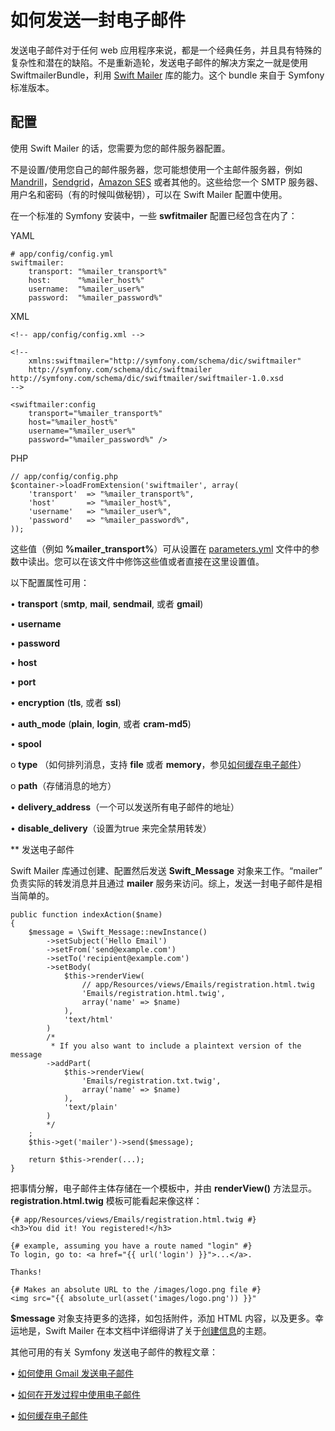 # 如何发送一封电子邮件

发送电子邮件对于任何 web 应用程序来说，都是一个经典任务，并且具有特殊的复杂性和潜在的缺陷。不是重新造轮，发送电子邮件的解决方案之一就是使用 SwiftmailerBundle，利用 [Swift Mailer](http://swiftmailer.org/) 库的能力。这个 bundle 来自于 Symfony 标准版本。

## 配置

使用 Swift Mailer 的话，您需要为您的邮件服务器配置。

不是设置/使用您自己的邮件服务器，您可能想使用一个主邮件服务器，例如 [Mandrill](https://mandrill.com/)，[Sendgrid](https://sendgrid.com/)，[Amazon SES](http://aws.amazon.com/cn/ses/) 或者其他的。这些给您一个 SMTP 服务器、用户名和密码（有的时候叫做秘钥），可以在 Swift Mailer 配置中使用。

在一个标准的 Symfony 安装中，一些 **swfitmailer** 配置已经包含在内了：

YAML

```
# app/config/config.yml
swiftmailer:
    transport: "%mailer_transport%"
    host:      "%mailer_host%"
    username:  "%mailer_user%"
    password:  "%mailer_password%"
```

XML

```
<!-- app/config/config.xml -->

<!--
    xmlns:swiftmailer="http://symfony.com/schema/dic/swiftmailer"
    http://symfony.com/schema/dic/swiftmailer http://symfony.com/schema/dic/swiftmailer/swiftmailer-1.0.xsd
-->

<swiftmailer:config
    transport="%mailer_transport%"
    host="%mailer_host%"
    username="%mailer_user%"
    password="%mailer_password%" />
```

PHP

```
// app/config/config.php
$container->loadFromExtension('swiftmailer', array(
    'transport'  => "%mailer_transport%",
    'host'       => "%mailer_host%",
    'username'   => "%mailer_user%",
    'password'   => "%mailer_password%",
));
```

这些值（例如 **%mailer_transport%**）可从设置在 [parameters.yml](http://symfony.com/doc/current/best_practices/configuration.html#config-parameters-yml) 文件中的参数中读出。您可以在该文件中修饰这些值或者直接在这里设置值。

以下配置属性可用：

•	**transport** (**smtp**, **mail**, **sendmail**, 或者 **gmail**)

•	**username**

•	**password**

•	**host**

•	**port**

•	**encryption** (**tls**, 或者 **ssl**)

•	**auth_mode** (**plain**, **login**, 或者 **cram-md5**)

•	**spool**

o	**type** （如何排列消息，支持 **file** 或者 **memory**，参见[如何缓存电子邮件](http://symfony.com/doc/current/cookbook/email/spool.html)）

o	**path**（存储消息的地方）

•	**delivery_address**（一个可以发送所有电子邮件的地址）

•	**disable_delivery**（设置为true 来完全禁用转发）

** 发送电子邮件

Swift Mailer 库通过创建、配置然后发送 **Swift_Message** 对象来工作。“mailer” 负责实际的转发消息并且通过 **mailer** 服务来访问。综上，发送一封电子邮件是相当简单的。

```
public function indexAction($name)
{
    $message = \Swift_Message::newInstance()
        ->setSubject('Hello Email')
        ->setFrom('send@example.com')
        ->setTo('recipient@example.com')
        ->setBody(
            $this->renderView(
                // app/Resources/views/Emails/registration.html.twig
                'Emails/registration.html.twig',
                array('name' => $name)
            ),
            'text/html'
        )
        /*
         * If you also want to include a plaintext version of the message
        ->addPart(
            $this->renderView(
                'Emails/registration.txt.twig',
                array('name' => $name)
            ),
            'text/plain'
        )
        */
    ;
    $this->get('mailer')->send($message);

    return $this->render(...);
}
```

把事情分解，电子邮件主体存储在一个模板中，并由 **renderView()** 方法显示。**registration.html.twig** 模板可能看起来像这样：

```
{# app/Resources/views/Emails/registration.html.twig #}
<h3>You did it! You registered!</h3>

{# example, assuming you have a route named "login" #}
To login, go to: <a href="{{ url('login') }}">...</a>.

Thanks!

{# Makes an absolute URL to the /images/logo.png file #}
<img src="{{ absolute_url(asset('images/logo.png')) }}"
```

**$message** 对象支持更多的选择，如包括附件，添加 HTML 内容，以及更多。幸运地是，Swift Mailer 在本文档中详细得讲了关于[创建信息](http://swiftmailer.org/docs/messages.html)的主题。

其他可用的有关 Symfony 发送电子邮件的教程文章：

•	[如何使用 Gmail 发送电子邮件](http://symfony.com/doc/current/cookbook/email/gmail.html)

•	[如何在开发过程中使用电子邮件](http://symfony.com/doc/current/cookbook/email/dev_environment.html)

•	[如何缓存电子邮件](http://symfony.com/doc/current/cookbook/email/spool.html)
